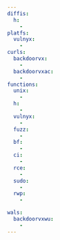 ```yaml
---
diffis:
  h:
    -
platfs:
  vulnyx:
    -
curls:
  backdoorvx:
    -
  backdoorvxac:
    -
functions:
  unix:
    -
  h:
    -
  vulnyx:
    -
  fuzz:
    -
  bf:
    -
  ci:
    -
  rce:
    -
  sudo:
    -
  rwp:
    -

wals:
  backdoorvxwu:
    -
---
```

